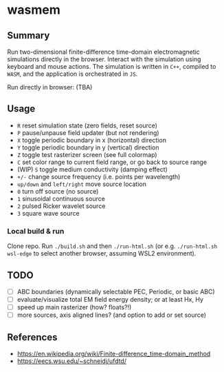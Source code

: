 # wasmem

## Summary
Run two-dimensional finite-difference time-domain electromagnetic simulations directly in the browser. Interact with the simulation using keyboard and mouse actions. The simulation is written in `C++`, compiled to `WASM`, and the application is orchestrated in `JS`.

Run directly in browser: (TBA)

## Usage
- `R` reset simulation state (zero fields, reset source)
- `P` pause/unpause field updater (but not rendering)
- `X` toggle periodic boundary in x (horizontal) direction
- `Y` toggle periodic boundary in y (vertical) direction
- `Z` toggle test rasterizer screen (see full colormap)
- `C` set color range to current field range, or go back to source range
- (WIP) `S` toggle medium conductivity (damping effect) 
- `+/-` change source frequency (i.e. points per wavelength)
- `up/down` and `left/right` move source location
- `0` turn off source (no source)
- `1` sinusoidal continuous source
- `2` pulsed Ricker wavelet source
- `3` square wave source

### Local build & run
Clone repo. Run `./build.sh` and then `./run-html.sh` (or e.g. `./run-html.sh wsl-edge` to select another browser, assuming WSL2 environment).

## TODO
- [ ] ABC boundaries (dynamically selectable PEC, Periodic, or basic ABC)
- [ ] evaluate/visualize total EM field energy density; or at least Hx, Hy
- [ ] speed up main rasterizer (how? floats?!)
- [ ] more sources, axis aligned lines? (and option to add or set source)

## References
- https://en.wikipedia.org/wiki/Finite-difference_time-domain_method
- https://eecs.wsu.edu/~schneidj/ufdtd/
